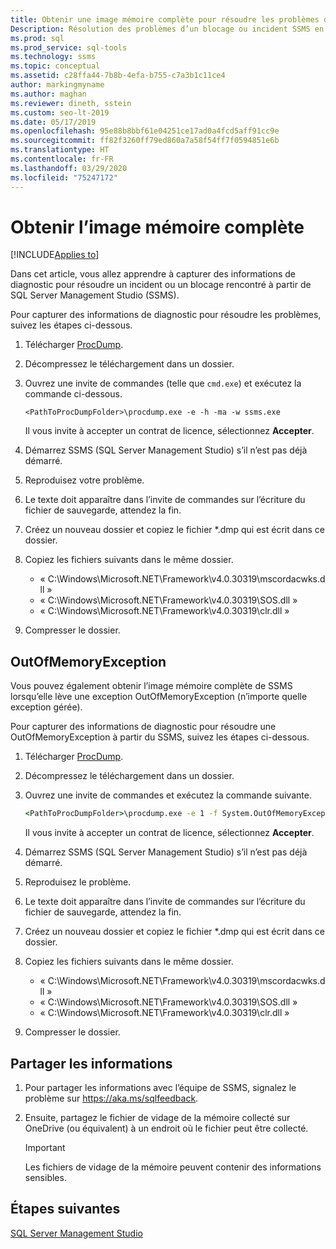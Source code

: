 ```yaml
---
title: Obtenir une image mémoire complète pour résoudre les problèmes de SSMS
Description: Résolution des problèmes d’un blocage ou incident SSMS en collectant une image mémoire complète
ms.prod: sql
ms.prod_service: sql-tools
ms.technology: ssms
ms.topic: conceptual
ms.assetid: c28ffa44-7b8b-4efa-b755-c7a3b1c11ce4
author: markingmyname
ms.author: maghan
ms.reviewer: dineth, sstein
ms.custom: seo-lt-2019
ms.date: 05/17/2019
ms.openlocfilehash: 95e88b8bbf61e04251ce17ad0a4fcd5aff91cc9e
ms.sourcegitcommit: ff82f3260ff79ed860a7a58f54ff7f0594851e6b
ms.translationtype: HT
ms.contentlocale: fr-FR
ms.lasthandoff: 03/29/2020
ms.locfileid: "75247172"
---
```

# <a name="get-full-memory-dump"></a>Obtenir l’image mémoire complète

[!INCLUDE[Applies to](../../includes/appliesto-ss-asdb-asdw-xxx-md.md)]

Dans cet article, vous allez apprendre à capturer des informations de diagnostic pour résoudre un incident ou un blocage rencontré à partir de SQL Server Management Studio (SSMS).

Pour capturer des informations de diagnostic pour résoudre les problèmes, suivez les étapes ci-dessous.

1. Télécharger [ProcDump](https://technet.microsoft.com/sysinternals/dd996900.aspx).

2. Décompressez le téléchargement dans un dossier.

3. Ouvrez une invite de commandes (telle que `cmd.exe`) et exécutez la commande ci-dessous.

    ```
    <PathToProcDumpFolder>\procdump.exe -e -h -ma -w ssms.exe
    ```

    Il vous invite à accepter un contrat de licence, sélectionnez **Accepter**.

4. Démarrez SSMS (SQL Server Management Studio) s’il n’est pas déjà démarré.

5. Reproduisez votre problème.

6. Le texte doit apparaître dans l’invite de commandes sur l’écriture du fichier de sauvegarde, attendez la fin.

7. Créez un nouveau dossier et copiez le fichier *.dmp qui est écrit dans ce dossier.

8. Copiez les fichiers suivants dans le même dossier.

    * « C:\Windows\Microsoft.NET\Framework\v4.0.30319\mscordacwks.dll »
    * « C:\Windows\Microsoft.NET\Framework\v4.0.30319\SOS.dll »
    * « C:\Windows\Microsoft.NET\Framework\v4.0.30319\clr.dll »

9. Compresser le dossier.

## <a name="outofmemoryexception"></a>OutOfMemoryException

Vous pouvez également obtenir l’image mémoire complète de SSMS lorsqu’elle lève une exception OutOfMemoryException (n’importe quelle exception gérée).

Pour capturer des informations de diagnostic pour résoudre une OutOfMemoryException à partir du SSMS, suivez les étapes ci-dessous.

1. Télécharger [ProcDump](https://technet.microsoft.com/sysinternals/dd996900.aspx).

2. Décompressez le téléchargement dans un dossier.

3. Ouvrez une invite de commandes et exécutez la commande suivante.

    ```cmd
    <PathToProcDumpFolder>\procdump.exe -e 1 -f System.OutOfMemoryException -ma -w ssms.exe
    ```

    Il vous invite à accepter un contrat de licence, sélectionnez **Accepter**.

4. Démarrez SSMS (SQL Server Management Studio) s’il n’est pas déjà démarré.

5. Reproduisez le problème.

6. Le texte doit apparaître dans l’invite de commandes sur l’écriture du fichier de sauvegarde, attendez la fin.

7. Créez un nouveau dossier et copiez le fichier *.dmp qui est écrit dans ce dossier.

8. Copiez les fichiers suivants dans le même dossier.

    * « C:\Windows\Microsoft.NET\Framework\v4.0.30319\mscordacwks.dll »
    * « C:\Windows\Microsoft.NET\Framework\v4.0.30319\SOS.dll »
    * « C:\Windows\Microsoft.NET\Framework\v4.0.30319\clr.dll »

9. Compresser le dossier.

## <a name="share-the-information"></a>Partager les informations

1. Pour partager les informations avec l’équipe de SSMS, signalez le problème sur https://aka.ms/sqlfeedback.

2. Ensuite, partagez le fichier de vidage de la mémoire collecté sur OneDrive (ou équivalent) à un endroit où le fichier peut être collecté.

    > [!Important]
    > Les fichiers de vidage de la mémoire peuvent contenir des informations sensibles.

## <a name="next-steps"></a>Étapes suivantes

[SQL Server Management Studio](../sql-server-management-studio-ssms.md)